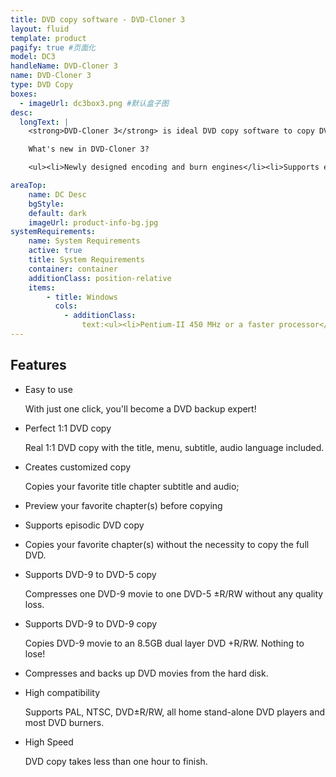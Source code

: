 ```yaml
---
title: DVD copy software - DVD-Cloner 3
layout: fluid
template: product
pagify: true #页面化
model: DC3
handleName: DVD-Cloner 3
name: DVD-Cloner 3
type: DVD Copy
boxes:
  - imageUrl: dc3box3.png #默认盒子图
desc:
  longText: |
    <strong>DVD-Cloner 3</strong> is ideal DVD copy software to copy DVD movies to DVD-R/RW easily. It only takes ONE CLICK to make a perfect DVD copy with DVD-Cloner 3. The copied discs can be played on most standalone DVD players. With DVD-Cloner 3, you can back up your favorite DVD movies and needn't worry about any damage to your original discs.

    What's new in DVD-Cloner 3?

    <ul><li>Newly designed encoding and burn engines</li><li>Supports episodic DVD copy</li><li>Creates customized copies</li><li>Preview your favorite chapter(s) before copying</li><li>Supports most prevailing DVD burners</li></ul>

areaTop:
    name: DC Desc
    bgStyle: 
    default: dark
    imageUrl: product-info-bg.jpg
systemRequirements:
    name: System Requirements 
    active: true
    title: System Requirements
    container: container
    additionClass: position-relative
    items:
        - title: Windows
          cols:
            - additionClass:
                text:<ul><li>Pentium-II 450 MHz or a faster processor</li><li>64MB of RAM</li><li>5GB free hard disk space for DVD-5 (10GB free hard disk space for DVD-9)</li><li>DVD burners</li><li>Windows 2000/XP</li></ul> 
---
```


    

## Features

*   Easy to use

    With just one click, you'll become a DVD backup expert!

*   Perfect 1:1 DVD copy

    Real 1:1 DVD copy with the title, menu, subtitle, audio language included.

*   Creates customized copy

    Copies your favorite title  chapter  subtitle and audio;

*   Preview your favorite chapter(s) before copying
*   Supports episodic DVD copy
*   Copies your favorite chapter(s) without the necessity to copy the full DVD.
*   Supports DVD-9 to DVD-5 copy

    Compresses one DVD-9 movie to one DVD-5 ±R/RW without any quality loss.

*   Supports DVD-9 to DVD-9 copy

    Copies DVD-9 movie to an 8.5GB dual layer DVD +R/RW. Nothing to lose!

*   Compresses and backs up DVD movies from the hard disk.
*   High compatibility

    Supports PAL, NTSC, DVD±R/RW, all home stand-alone DVD players and most DVD burners.

*   High Speed

    DVD copy takes less than one hour to finish.